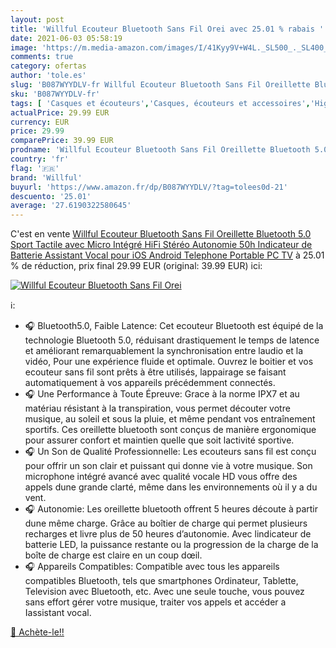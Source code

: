 ```yaml
---
layout: post
title: 'Willful Ecouteur Bluetooth Sans Fil Orei avec 25.01 % rabais '
date: 2021-06-03 05:58:19
image: 'https://m.media-amazon.com/images/I/41Kyy9V+W4L._SL500_._SL400_.jpg'
comments: true
category: ofertas
author: 'tole.es'
slug: 'B087WYYDLV-fr Willful Ecouteur Bluetooth Sans Fil Oreillette Bluetooth...'
sku: 'B087WYYDLV-fr'
tags: [ 'Casques et écouteurs','Casques, écouteurs et accessoires','High-Tech','willful', ]
actualPrice: 29.99 EUR
currency: EUR
price: 29.99
comparePrice: 39.99 EUR
prodname: 'Willful Ecouteur Bluetooth Sans Fil Oreillette Bluetooth 5.0 Sport Tactile avec Micro Intégré HiFi Stéréo Autonomie 50h Indicateur de Batterie Assistant Vocal pour iOS Android Telephone Portable PC TV'
country: 'fr'
flag: '🇫🇷'
brand: 'Willful'
buyurl: 'https://www.amazon.fr/dp/B087WYYDLV/?tag=tolees0d-21'
descuento: '25.01'
average: '27.6190322580645'
---
```


C'est en vente [Willful Ecouteur Bluetooth Sans Fil Oreillette Bluetooth 5.0 Sport Tactile avec Micro Intégré HiFi Stéréo Autonomie 50h Indicateur de Batterie Assistant Vocal pour iOS Android Telephone Portable PC TV](https://www.amazon.fr/dp/B087WYYDLV/?tag=tolees0d-21)  à  25.01 % de réduction, prix final  29.99 EUR (original: 39.99 EUR) ici:

[![Willful Ecouteur Bluetooth Sans Fil Orei](https://m.media-amazon.com/images/I/41Kyy9V+W4L._SL500_._SL400_.jpg)](https://www.amazon.fr/dp/B087WYYDLV/?tag=tolees0d-21)

ℹ️:

- 🎧 Bluetooth5.0, Faible Latence: Cet ecouteur Bluetooth est équipé de la technologie Bluetooth 5.0, réduisant drastiquement le temps de latence et améliorant remarquablement la synchronisation entre laudio et la vidéo, Pour une expérience fluide et optimale. Ouvrez le boitier et vos ecouteur sans fil sont prêts à être utilisés, lappairage se faisant automatiquement à vos appareils précédemment connectés.
- 🎧 Une Performance à Toute Épreuve: Grace à la norme IPX7 et au matériau résistant à la transpiration, vous permet découter votre musique, au soleil et sous la pluie, et même pendant vos entraînement sportifs. Ces oreillette bluetooth sont conçus de manière ergonomique pour assurer confort et maintien quelle que soit lactivité sportive.
- 🎧 Un Son de Qualité Professionnelle: Les ecouteurs sans fil est conçu pour offrir un son clair et puissant qui donne vie à votre musique. Son microphone intégré avancé avec qualité vocale HD vous offre des appels dune grande clarté, même dans les environnements où il y a du vent.
- 🎧 Autonomie: Les oreillette bluetooth offrent 5 heures découte à partir dune même charge. Grâce au boîtier de charge qui permet plusieurs recharges et livre plus de 50 heures d’autonomie. Avec lindicateur de batterie LED, la puissance restante ou la progression de la charge de la boîte de charge est claire en un coup dœil.
- 🎧 Appareils Compatibles: Compatible avec tous les appareils compatibles Bluetooth, tels que smartphones Ordinateur, Tablette, Television avec Bluetooth, etc. Avec une seule touche, vous pouvez sans effort gérer votre musique, traiter vos appels et accéder a Iassistant vocal.

[🛒 Achète-le!!](https://www.amazon.fr/dp/B087WYYDLV/?tag=tolees0d-21)
